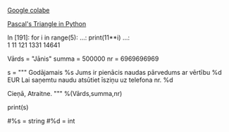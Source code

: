 [Google colabe](https://colab.research.google.com/notebooks/intro.ipynb)

[Pascal's Triangle in Python](https://www.faceprep.in/python/pascal-triangle-in-python/)

In [191]: for i in range(5):
     ...:     print(11**i)
     ...:     
1
11
121
1331
14641


Vārds = "Jānis"
summa = 500000
nr = 6969696969




s = """
Godājamais %s
Jums ir pienācis naudas pārvedums
ar vērtību %d EUR
Lai saņemtu naudu atsūtiet
īsziņu uz telefona nr. %d

Cieņā,
         Atraitne.
"""  %(Vārds,summa,nr)

print(s)


#%s = string
#%d = int
